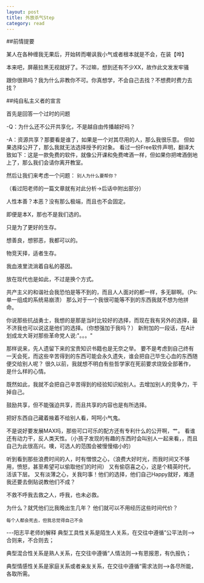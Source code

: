 ```yaml
---
layout: post
title: 外放杀气Step
category: read
---
```

##前情提要

某人在各种缠我无果后，开始转而嘲讽我小气或者根本就是不会，在装【哗】

本来吧，屏蔽拉黑无视就好了。不过嘛，想到还有不少XX，故作此文发发牢骚

跟你很熟吗？我为什么非教你不可。你真想学，不会自己去找？不想费时费力去找？

##纯自私主义者的宣言

首先是回答一个过时的问题

-Q：为什么还不公开共享化，不是越自由传播越好吗？

-A：资源共享？那要看是谁了，如果是一个对其尽用的人，那么我很乐意。
但如果选择公开了，那么我就无法选择授予的对象。
看过一份Free软件声明，翻译大致如下：这是一款免费的软件，就像公开课和免费啤酒一样，但如果你把啤酒倒地上了，那么我们会请你离开教室。

然后让我们来考虑一个问题： `别人为什么要帮你？`

（看过阳老师的一篇文章就有对此分析->后话中附出部分）

人性本善？本恶？没有那么极端，而且也不会固定。

即便是本X，那也不是我们选的。

只是为了更好的生存。

想善良，想邪恶，我都可以的。

物竞天择，适者生存。

我血液里流淌着自私的基因。

放在现代也是如此，不过是换个方式。

共产主义的和谐社会我恐怕是等不到的，而且人人面对的都一样，多无聊啊。（Ps:单一组成的系统易崩溃）
那么对于一个我很可能等不到的东西我就不想为他拼命。

你说那些抗战勇士，我想的是那是当时比较好的选择，而现在我有另外的选择，最不济我也可以说这是他们的选择。（你想强加于我吗？）
新附加的一段话，在A计划成龙大哥对那些革命党人说:"。。。"

那样说来，先人遗留下来的宝贵知识书籍也是无奈之举。
要不是考虑到自己终有一天会死，而这些辛苦得到的东西可能会永久遗失，谁会把自己毕生心血的东西随便交给别人呢？
很久以前，我就想不明白有些哲学家在死前要求烧毁全部著作，是什么样的心情。

既然如此，我就不会把自己辛苦得到的经验知识給别人。去增加别人的竞争力，干掉自己。

鼓励共享，但不能强迫共享，而且共享的内容也是有所选择。

把好东西自己藏着掖着不给别人看，呵呵小气鬼。

不是说好要发展MAX吗，那些可口可乐的配方还有专利什么的公开啊，艹。
看谁还有动力干，反人类天性。（小孩子发现的有趣的东西时会叫别人一起来看，，而且自己为此很高兴。噢，可选人的范围会被慢慢缩小的）

听到看到那些浪费时间的人，时有憎恨之心，（浪费大好时光，而我时间又不够用，愤怒，甚至希望可以偷取他们的时间）
又有偷窃喜之心，这是个精英时代，活该下层。
又有淡薄之心，关我叼事！他们的选择，他们自己Happy就好，难道我还要去倒贴说教他们不成？

不救不呼我去救之人，呼我，也未必救。

为什么？就凭他们比我晚出生几年？
他们就可以不用经历这些时间代价？

`每个人都会死去，但我总觉得自己不会`

---阳志平老师的解释
典型工具性关系是陌生人关系，在交往中遵循”公平法则-->合则来，不合则去；

典型混合性关系是熟人关系，在交往中遵循“人情法则-->有恩报恩，有仇报仇；

典型情感性关系是家庭关系或者亲友关系，在交往中遵循“需求法则-->各尽所能，各取所需。
